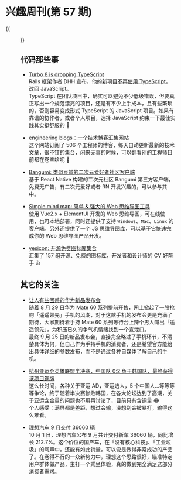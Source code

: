 # 兴趣周刊(第 57 期)


<!--more-->
{{<figure src="https://jiangbao-1258001083.cos.ap-shanghai.myqcloud.com/DSC02432.jpg" title="早起爬山">}}

## 代码那些事
* [Turbo 8 is dropping TypeScript](https://world.hey.com/dhh/turbo-8-is-dropping-typescript-70165c01)  
Rails 框架作者 DHH 宣布，他的新项目[不再使用 TypeScript](https://github.com/hotwired/turbo/pull/971)，改回 JavaScript。  
TypeScript 在团队项目中，确实可以避免不少低级错误，但要真正写出一个规范漂亮的项目，还是有不少上手成本，且有些繁琐的，否则容易变成形式 TypeScript 的 JavaScript 项目。如果有靠谱的协作者，或者个人项目，选择 JavaScript 约束一下最佳实践其实挺舒服的 🤡

* [engineering blogs：一个技术博客汇集网站](https://engineeringblogs.xyz/)  
这个网站订阅了 506 个工程师的博客，每天自动更新最新的技术文章，很不错的集合，闲来无事的时候，可以翻看别的工程师目前都在卷些啥呢 🤔

* [Bangumi: 类似豆瓣的二次元爱好者社区客户端](https://github.com/czy0729/Bangumi)  
基于 React Native 构建的二次元社区 Bangumi 第三方客户端，免费无广告，有二次元爱好或者 RN 开发兴趣的，可以参与其中。

* [Simple mind map: 简单 & 强大的 Web 思维导图工具](https://github.com/wanglin2/mind-map)  
使用 Vue2.x + ElementUI 开发的 Web 思维导图，可在线使用，也可本地部署，同时还提供了支持 `Windows`、`Mac`、`Linux` 的[客户端](https://github.com/wanglin2/mind-map/releases)。另外还提供了一个 JS 思维导图库，可以基于它快速完成你的 Web 思维导图产品开发。

* [yesicon: 开源免费图标库集合](https://yesicon.app/)  
汇集了 157 组开源、免费的图标库，开发者和设计师的 CV 好帮手 👍

## 其它的关注
* [让人有些困惑的华为新品发布会](https://consumer.huawei.com/cn/press/events/2023/huawei-all-scenario-new-product-autumn-launch-event/)  
随着 8 月 29 日华为 Mate 60 系列提前开售，网上掀起了一股抢购「遥遥领先」手机的风潮，对于这款手机的发布会更是充满了期待，大家期待着手持 Mate 60 系列等待台上辣个男人喊出「遥遥领先」，为积压已久的争气机情绪找到一个宣泄口。  
最终 9 月 25 日的新品发布会，直接完全略过了手机环节，不清楚具体为何，但自己作为手持手机的消费者，还是希望官方能给出具体详细的参数发布，而不是通过各种自媒体了解自己的手机。

* [杭州亚运会英雄联盟半决赛，中国队 0:2 负于韩国队，最终获得该项目铜牌](https://lol.qq.com/news/detail.shtml?docid=16070223269589218844)  
这么长时间，各种关于亚运 AD，亚运选人，5 个中国人...等等等等争论，终于随着半决赛惨败韩国，在各大论坛达到了高潮，关于亚运含金量的问题也不用再讨论了，目前只有含铜量 😂  
个人感受：满屏都是差距，想过会输，没想到会被暴打，输得这么难看。

* [理想汽车 9 月交付 36060 辆](http://auto.caijing.com.cn/2023/1001/4962805.shtml)  
10 月 1 日，理想汽车公布 9 月共计交付新车 36060 辆，同比增长 212.7%。这个价位的国产车，在「没有核心科技」、「工业垃圾」的骂声中，还能有如此销量，可以说是做得非常成功的产品了。在卷得不行的一众新势力中，理想这个思路很好，瞄准特定用户群体做产品，主打一个乘坐体验，真的做到完全满足这部分消费者需求。

